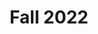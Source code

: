 ---
title: Fall 2022
type: Archive
image: /img/detective-pikachu-dance.gif
heading: Fall 2022 Archive
description: >-
 Class pages from the Fall 2022 Semester
intro:
  blurbs:
    - image:
      text: >
        7C English
      link: ../7C-english
    - image:
      text: >
        8B English
      link: ../8B-english
    - image:
      text: >
        10C English
      link: ../10C-english
    - image:
      text: >
        English Debate
      link: ../english-debate   
---